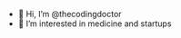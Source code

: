 - 👋 Hi, I’m @thecodingdoctor
- 👀 I’m interested in medicine and startups

<!---
thecodingdoctor/thecodingdoctor is a ✨ special ✨ repository because its `README.md` (this file) appears on your GitHub profile.
You can click the Preview link to take a look at your changes.
--->
